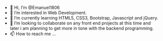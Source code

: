- 👋 Hi, I’m @Emanuel1806
- 👀 I’m interested in Web Development.
- 🌱 I’m currently learning HTML5, CSS3, Bootstrap, Javascript and jQuery.
- 💞️ I’m looking to collaborate on any front end projects at this time and later i am planning to get more in tone with the backend programming.
- 📫 How to reach me ...

<!---
Emanuel1806/Emanuel1806 is a ✨ special ✨ repository because its `README.md` (this file) appears on your GitHub profile.
You can click the Preview link to take a look at your changes.
--->

